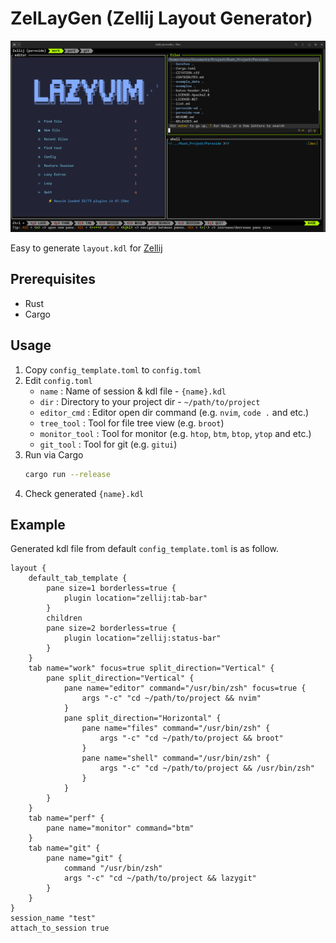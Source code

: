 # ZelLayGen (Zellij Layout Generator)

<p style="text-align: center;">
<img src="./zellaygen_1.png">
</p>

Easy to generate `layout.kdl` for [Zellij](https://zellij.dev)

## Prerequisites

- Rust
- Cargo

## Usage

1. Copy `config_template.toml` to `config.toml`
2. Edit `config.toml`
    - `name` : Name of session & kdl file - `{name}.kdl`
    - `dir` : Directory to your project dir - `~/path/to/project`
    - `editor_cmd` : Editor open dir command (e.g. `nvim`, `code .` and etc.)
    - `tree_tool` : Tool for file tree view (e.g. `broot`)
    - `monitor_tool` : Tool for monitor (e.g. `htop`, `btm`, `btop`, `ytop` and etc.)
    - `git_tool` : Tool for git (e.g. `gitui`)
3. Run via Cargo
    ```sh
    cargo run --release
    ```
4. Check generated `{name}.kdl`

## Example

Generated kdl file from default `config_template.toml` is as follow.

```kdl
layout {
    default_tab_template {
        pane size=1 borderless=true {
            plugin location="zellij:tab-bar"
        }
        children
        pane size=2 borderless=true {
            plugin location="zellij:status-bar"
        }
    }
    tab name="work" focus=true split_direction="Vertical" {
        pane split_direction="Vertical" {
            pane name="editor" command="/usr/bin/zsh" focus=true {
                args "-c" "cd ~/path/to/project && nvim"
            }
            pane split_direction="Horizontal" {
                pane name="files" command="/usr/bin/zsh" {
                    args "-c" "cd ~/path/to/project && broot"
                }
                pane name="shell" command="/usr/bin/zsh" {
                    args "-c" "cd ~/path/to/project && /usr/bin/zsh"
                }
            }
        }
    }
    tab name="perf" {
        pane name="monitor" command="btm"
    }
    tab name="git" {
        pane name="git" {
            command "/usr/bin/zsh"
            args "-c" "cd ~/path/to/project && lazygit"
        }
    }
}
session_name "test"
attach_to_session true
```
